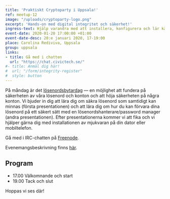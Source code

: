 ```yaml
---
title: 'Praktiskt Cryptoparty i Uppsala!'
ref: meetup-12
image: "/uploads/cryptoparty-logo.png"
excerpt: 'Hands-on med digital integritet och säkerhet!'
ingress-text: Hjälp varandra med att installera, konfigurera och lär känna verktyg för ökad digital integritet, anonymitet och säkerhet.
event-date: 2020-01-20 17:00:00 +01:00
event-date-desc: 20:e januari 2020, 17-19:00
place: Carolina Rediviva, Uppsala
group: uppsala
links:
- title: Gå med i chatten
  url: "https://chat.civictech.se/"
#- title: Anmäl dig här!
#  url: "/form/integrity-register"
#  style: button
---
```


På måndag är det <a href="https://pcforalla.idg.se/om/l%C3%B6senordsbytardagen">lösenordsbytardag</a> — en möjlighet att fundera på säkerheten av våra lösenord och konton och att höja säkerheten på några konton. Vi bjuder in dig att lära dig om säkra lösenord som samtidigt kan minnas (första presentationen) och att lära dig om hur du kan förvara dina lösenord på ett säkert sätt med en lösenordshanterare/password manager (andra presentationen). Efter presentationerna kommer vi att fika och vi hjälper gärna dig med installationen av mjukvaran på din dator eller mobiltelefon.

Gå med i IRC-chatten på <a href="http://webchat.freenode.net/?channels=%23cryptoparty-uppsala">Freenode</a>.

Evenemangsbeskrivning finns <a href="http://user.it.uu.se/~arvge836/cryptoparty/">här</a>.

## Program
* 17.00 Välkomnande och start
* 19.00 Tack och slut

Hoppas vi ses där!

